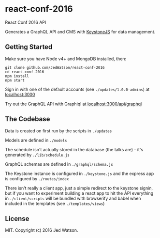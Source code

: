 # react-conf-2016

React Conf 2016 API

Generates a GraphQL API and CMS with [KeystoneJS](http://keystonejs.com) for data management.

## Getting Started

Make sure you have Node v4+ and MongoDB installed, then:

```
git clone github.com/JedWatson/react-conf-2016
cd react-conf-2016
npm install
npm start
```

Sign in with one of the default accounts (see `./updates/1.0.0-admins`) at [localhost:3000](http://localhost:3000)

Try out the GraphQL API with Graphiql at [localhost:3000/api/graphql](http://localhost:3000/api/graphql)

## The Codebase

Data is created on first run by the scripts in `./updates`

Models are defined in `./models`

The schedule isn't actually stored in the database (the talks are) - it's generated by `./lib/schedule.js`

GraphQL schemas are defined in `./graphql/schema.js`

The Keystone instance is configured in `./keystone.js` and the express app is configured by `./routes/index`

There isn't really a client app, just a simple redirect to the keystone signin, but if you want to experiment building a react app to hit the API everything in `./client/scripts` will be bundled with browserify and babel when included in the templates (see `./templates/views`)

## License

MIT. Copyright (c) 2016 Jed Watson.
